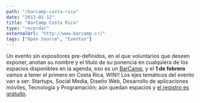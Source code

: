```yaml
---
path: "/barcamp-costa-rica"
date: "2013-01-12"
title: "BarCamp Costa Rica"
type: "recordar"
externalUrl: "http://www.barcamp.cr/"
tags: ["Open Source", "Eventos"]
---
```


Un evento sin expositores pre-definidos, en el que voluntarios que deseen exponer, anotan su nombre y el título de su ponencia en cualquiera de los espacios disponibles en la agenda, eso es un [BarCamp](http://www.barcamp.cr/), y el **1 de febrero** vamos a tener el primero en Costa Rica, WIN!! Los ejes temáticos del evento van a ser: Startups, Social Media, Diseño Web, Desarrollo de aplicaciones móviles, Tecnología y Programación; aún quedan espacios y [el registro es gratuito](http://barcampcr.eventbrite.com/).
